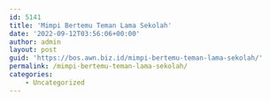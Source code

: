 ```yaml
---
id: 5141
title: 'Mimpi Bertemu Teman Lama Sekolah'
date: '2022-09-12T03:56:06+00:00'
author: admin
layout: post
guid: 'https://bos.awn.biz.id/mimpi-bertemu-teman-lama-sekolah/'
permalink: /mimpi-bertemu-teman-lama-sekolah/
categories:
    - Uncategorized
---
```


